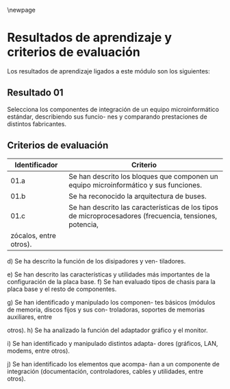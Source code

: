 
\newpage

# Resultados de aprendizaje y criterios de evaluación

Los resultados de aprendizaje ligados a este módulo son los siguientes:


## Resultado 01

Selecciona los componentes de integración de un
equipo microinformático estándar, describiendo sus funcio-
nes y comparando prestaciones de distintos fabricantes.

## Criterios de evaluación

| Identificador | Criterio |
| ------------- | ---------| 
| 01.a | Se han descrito los bloques que componen un equipo microinformático y sus funciones.|
| 01.b | Se ha reconocido la arquitectura de buses.|
| 01.c | Se han descrito las características de los tipos de microprocesadores (frecuencia, tensiones, potencia,
zócalos, entre otros). |

d) Se ha descrito la función de los disipadores y ven-
tiladores.

e) Se han descrito las características y utilidades
más importantes de la configuración de la placa base.
f) Se han evaluado tipos de chasis para la placa base
y el resto de componentes.

g) Se han identificado y manipulado los componen-
tes básicos (módulos de memoria, discos fijos y sus con-
troladoras, soportes de memorias auxiliares, entre

otros).
h) Se ha analizado la función del adaptador gráfico y
el monitor.

i) Se han identificado y manipulado distintos adapta-
dores (gráficos, LAN, modems, entre otros).

j) Se han identificado los elementos que acompa-
ñan a un componente de integración (documentación,
controladores, cables y utilidades, entre otros).